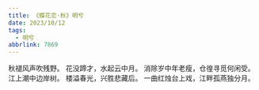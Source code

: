 ```yaml
---
title: 《蝶花恋·秋》明兮
date: 2023/10/12
tags:
  - 明兮
abbrlink: 7869
---
```

秋褪风声吹残野。
花没蹄才，水起云中月。
消除岁中年老瘦，仓徨寻觅何闲受。
江上潮中边岸树。
楼溢春光，兴胜悲藏后。
一曲红烛台上戏，江畔孤燕独分月。
